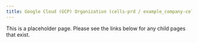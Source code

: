 ```yaml
---
title: Google Cloud (GCP) Organization (cells-prd / example_company-cells.com)
---
```


This is a placeholder page. Please see the links below for any child pages that exist.
